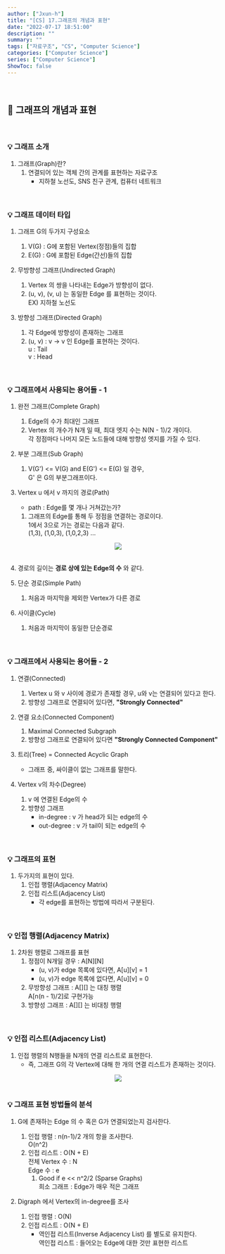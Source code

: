 ```yaml
---
author: ["Jxun-h"]
title: "[CS] 17.그래프의 개념과 표현"
date: "2022-07-17 18:51:00"
description: ""
summary: ""
tags: ["자료구조", "CS", "Computer Science"]
categories: ["Computer Science"]
series: ["Computer Science"]
ShowToc: false
---
```


<br>

## 📌 그래프의 개념과 표현

<br>

### 💡 그래프 소개

1.  그래프(Graph)란?
    1.  연결되어 있는 객체 간의 관계를 표현하는 자료구조  
        - 지하철 노선도, SNS 친구 관계, 컴퓨터 네트워크

<br>

### 💡 그래프 데이터 타입

1.  그래프 G의 두가지 구성요소
    1.  V(G) : G에 포함된 Vertex(정점)들의 집합
    2.  E(G) : G에 포함된 Edge(간선)들의 집합

2.  무방향성 그래프(Undirected Graph)
    1.  Vertex 의 쌍을 나타내는 Edge가 방향성이 없다.
    2.  (u, v), (v, u) 는 동일한 Edge 를 표현하는 것이다.  
        EX) 지하철 노선도

3.  방향성 그래프(Directed Graph)
    1.  각 Edge에 방향성이 존재하는 그래프
    2.  (u, v) : v -> v 인 Edge를 표현하는 것이다.  
        u : Tail  
        v : Head

<br>

### 💡 그래프에서 사용되는 용어들 - 1

1.  완전 그래프(Complete Graph)
    1.  Edge의 수가 최대인 그래프
    2.  Vertex 의 개수가 N개 일 때, 최대 엣지 수는 N(N - 1)/2 개이다.  
        각 정점마다 나머지 모든 노드들에 대해 방향성 엣지를 가질 수 있다.

2.  부분 그래프(Sub Graph)
    1.  V(G') <= V(G) and E(G') <= E(G) 일 경우,  
        G' 은 G의 부분그래프이다.

3.  Vertex u 에서 v 까지의 경로(Path)  
    * path : Edge를 몇 개나 거쳐갔는가?  
    1.  그래프의 Edge를 통해 두 정점을 연결하는 경로이다.  
        1에서 3으로 가는 경로는 다음과 같다.  
        (1,3), (1,0,3), (1,0,2,3) ...

<center><img src='/cs_17_1.png' /></center>
<br>

4.  경로의 길이는 **경로 상에 있는 Edge의 수** 와 같다.

5.  단순 경로(Simple Path)
    1.  처음과 마지막을 제외한 Vertex가 다른 경로

6.  사이클(Cycle)
    1.  처음과 마지막이 동일한 단순경로

<br>

### 💡 그래프에서 사용되는 용어들 - 2

1.  연결(Connected)
    1.  Vertex u 와 v 사이에 경로가 존재할 경우, u와 v는 연결되어 있다고 한다.
    2.  방향성 그래프로 연결되어 있다면, **"Strongly Connected"**

2.  연결 요소(Connected Component)
    1.  Maximal Connected Subgraph
    2.  방향성 그래프로 연결되어 있다면 **"Strongly Connected Component"**

3.  트리(Tree) = Connected Acyclic Graph  
    - 그래프 중, 싸이클이 없는 그래프를 말한다.

4.  Vertex v의 차수(Degree)
    1.  v 에 연결된 Edge의 수
    2.  방향성 그래프
        -   in-degree : v 가 head가 되는 edge의 수
        -   out-degree : v 가 tail이 되는 edge의 수

<br>

### 💡 그래프의 표현

1.  두가지의 표현이 있다.
    1.  인접 행렬(Adjacency Matrix)
    2.  인접 리스트(Adjacency List)  
        - 각 edge를 표현하는 방법에 따라서 구분된다.

<br>

### 💡 인접 행렬(Adjacency Matrix)

1.  2차원 행렬로 그래프를 표현
    1.  정점이 N개일 경우 : A[N][N]
        -   (u, v)가 edge 목록에 있다면, A[u][v] = 1
        -   (u, v)가 edge 목록에 없다면, A[u][v] = 0
    2.  무방향성 그래프 : A[][] 는 대칭 행렬  
        A[n(n - 1)/2]로 구현가능
    3.  방향성 그래프 : A[][] 는 비대칭 행렬

<br>

### 💡 인접 리스트(Adjacency List)

1.  인접 행렬의 N행들을 N개의 연결 리스트로 표현한다.  
    - 즉, 그래프 G의 각 Vertex에 대해 한 개의 연결 리스트가 존재하는 것이다.

<center><img src='/cs_17_2.png' /></center>

<br>

### 💡 그래프 표현 방법들의 분석

1.  G에 존재하는 Edge 의 수 혹은 G가 연결되었는지 검사한다.
    1.  인접 행렬 : n(n-1)/2 개의 항을 조사한다.  
        O(n^2)
    2.  인접 리스트 : O(N + E)  
        전체 Vertex 수 : N  
        Edge 수 : e
        1.  Good if e << n^2/2 (Sparse Graphs)  
            희소 그래프 : Edge가 매우 적은 그래프

2.  Digraph 에서 Vertex의 in-degree를 조사
    1.  인접 행렬 : O(N)
    2.  인접 리스트 : O(N + E)
        -   역인접 리스트(Inverse Adjacency List) 를 별도로 유지한다.  
            역인접 리스트 : 들어오는 Edge에 대한 것만 표현한 리스트